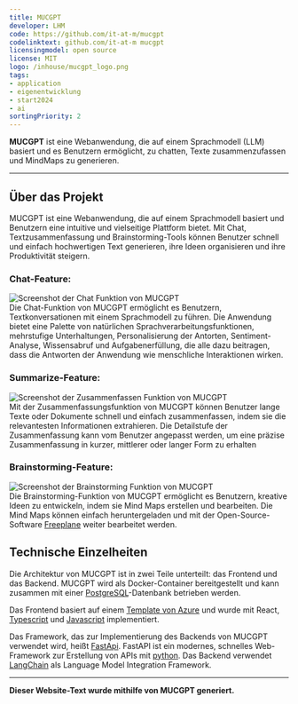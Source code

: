 ```yaml
---
title: MUCGPT
developer: LHM
code: https://github.com/it-at-m/mucgpt
codelinktext: github.com/it-at-m mucgpt
licensingmodel: open source
license: MIT
logo: /inhouse/mucgpt_logo.png
tags:
- application
- eigenentwicklung
- start2024
- ai
sortingPriority: 2
---
```

__MUCGPT__ ist eine Webanwendung, die auf einem Sprachmodell (LLM) basiert und es Benutzern ermöglicht, zu chatten, Texte zusammenzufassen und MindMaps zu generieren.

---

## Über das Projekt

MUCGPT ist eine Webanwendung, die auf einem Sprachmodell basiert und Benutzern eine intuitive und vielseitige Plattform bietet. Mit Chat, Textzusammenfassung und Brainstorming-Tools können Benutzer schnell und einfach hochwertigen Text generieren, ihre Ideen organisieren und ihre Produktivität steigern.

### Chat-Feature:
![Screenshot der Chat Funktion von MUCGPT](/inhouse/mucgpt_chat.png)  
Die Chat-Funktion von MUCGPT ermöglicht es Benutzern, Textkonversationen mit einem Sprachmodell zu führen. Die Anwendung bietet eine  Palette von natürlichen Sprachverarbeitungsfunktionen, mehrstufige Unterhaltungen, Personalisierung der Antorten, Sentiment-Analyse, Wissensabruf und Aufgabenerfüllung, die alle dazu beitragen, dass die Antworten der Anwendung wie menschliche Interaktionen wirken.  

### Summarize-Feature:
![Screenshot der Zusammenfassen Funktion von MUCGPT](/inhouse/mucgpt_summarize.png)  
Mit der Zusammenfassungsfunktion von MUCGPT können Benutzer lange Texte oder Dokumente schnell und einfach zusammenfassen, indem sie die relevantesten Informationen extrahieren. Die Detailstufe der Zusammenfassung kann vom Benutzer angepasst werden, um eine präzise Zusammenfassung in kurzer, mittlerer oder langer Form zu erhalten 

### Brainstorming-Feature:
![Screenshot der Brainstorming Funktion von MUCGPT](/inhouse/mucgpt_brainstorming.png)  
Die Brainstorming-Funktion von MUCGPT ermöglicht es Benutzern, kreative Ideen zu entwickeln, indem sie Mind Maps erstellen und bearbeiten. Die Mind Maps können einfach heruntergeladen und mit der Open-Source-Software [Freeplane](freeplane) weiter bearbeitet werden.  

## Technische Einzelheiten

Die Architektur von MUCGPT ist in zwei Teile unterteilt: das Frontend und das Backend. MUCGPT wird als Docker-Container bereitgestellt und kann zusammen mit einer  [PostgreSQL](postgresql)-Datenbank betrieben werden.

Das Frontend basiert auf einem [Template von Azure](https://github.com/Azure-Samples/azure-search-openai-demo) und wurde mit React, [Typescript](typescript) und [Javascript](javascript) implementiert.

Das Framework, das zur Implementierung des Backends von MUCGPT verwendet wird, heißt [FastApi](fastapi). FastAPI ist ein modernes, schnelles Web-Framework zur Erstellung von APIs mit [python](python). Das Backend verwendet [LangChain](langchain) als Language Model Integration Framework.

---
__Dieser Website-Text wurde mithilfe von MUCGPT generiert.__
